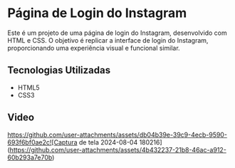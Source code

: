 
# Página de Login do Instagram

Este é um projeto de uma página de login do Instagram, desenvolvido com HTML e CSS. O objetivo é replicar a interface de login do Instagram, proporcionando uma experiência visual e funcional similar.

## Tecnologias Utilizadas

- HTML5
- CSS3

## Video



https://github.com/user-attachments/assets/db04b39e-39c9-4ecb-9590-693f6bf0ae2c![Captura de tela 2024-08-04 180216](https://github.com/user-attachments/assets/4b432237-21b8-46ac-a912-60b293a7e70b)


